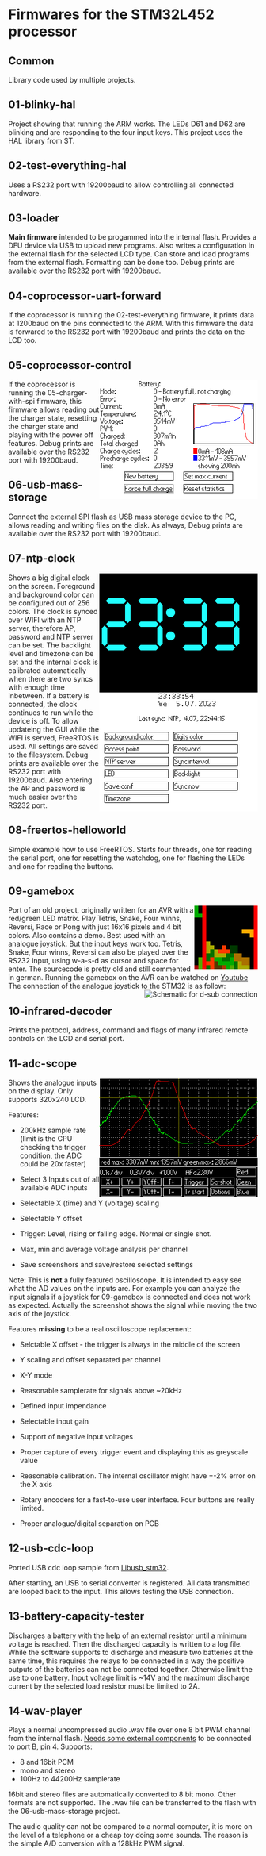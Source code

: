 # Firmwares for the STM32L452 processor

## Common

Library code used by multiple projects.

## 01-blinky-hal

Project showing that running the ARM works. The LEDs D61 and D62 are blinking and
are responding to the four input keys. This project uses the HAL library from ST.

## 02-test-everything-hal

Uses a RS232 port with 19200baud to allow controlling all connected hardware.

## 03-loader

__Main firmware__ intended to be progammed into the internal flash.
Provides a DFU device via USB to upload new programs.
Also writes a configuration in the external flash for the selected LCD type.
Can store and load programs from the external flash. Formatting can be done too.
Debug prints are available over the RS232 port with 19200baud.


## 04-coprocessor-uart-forward

If the coprocessor is running the 02-test-everything firmware, it prints data at 1200baud on the pins connected to the ARM.
With this firmware the data is forwared to the RS232 port with 19200baud and prints the data on the LCD too.

## 05-coprocessor-control

<img align="right" src="../../img/screenshot-battery-charged.png" alt="Screenshot after charging the battery">

If the coprocessor is running the 05-charger-with-spi firmware, this firmware allows reading out the charger state, resetting
the charger state and playing with the power off features.
Debug prints are available over the RS232 port with 19200baud.

## 06-usb-mass-storage

Connect the external SPI flash as USB mass storage device to the PC, allows reading and writing files on the disk.
As always, Debug prints are available over the RS232 port with 19200baud.

## 07-ntp-clock

<img align="right" src="../../img/screenshot-clock-big.png" alt="Screenshot of the big clock">

<img align="right" src="../../img/screenshot-clock-config.png" alt="Screenshot of the configuration">

Shows a big digital clock on the screen. Foreground and background color can be configured out of 256 colors.
The clock is synced over WIFI with an NTP server, therefore AP, password and NTP server can be set.
The backlight level and timezone can be set and the internal clock is calibrated automatically
when there are two syncs with enough time inbetween.
If a battery is connected, the clock continues to run while the device is off.
To allow updateing the GUI while the WIFI is served, FreeRTOS is used.
All settings are saved to the filesystem.
Debug prints are available over the RS232 port with 19200baud.
Also entering the AP and password is much easier over the RS232 port.

## 08-freertos-helloworld
Simple example how to use FreeRTOS.
Starts four threads, one for reading the serial port, one for resetting the watchdog, one for flashing the LEDs and one for reading the buttons.

## 09-gamebox

<img align="right" src="../../img/screenshot-gamebox.png" alt="Screenshot of the gamebox, playing tetris">

Port of an old project, originally written for an AVR with a red/green LED matrix.
Play Tetris, Snake, Four winns, Reversi, Race or Pong with just 16x16 pixels and 4 bit colors.
Also contains a demo.
Best used with an analogue joystick. But the input keys work too.
Tetris, Snake, Four winns, Reversi can also be played over the RS232 input, using w-a-s-d as cursor and space for enter.
The sourcecode is pretty old and still commented in german.
Running the gamebox on the AVR can be watched on [Youtube](https://www.youtube.com/watch?v=83r08iD9ZAA)
The connection of the analogue joystick to the STM32 is as follow:
<img align="right" src="09-gamebox/arm/image128x128.ppm" alt="Schematic for d-sub connection">

## 10-infrared-decoder

Prints the protocol, address, command and flags of many infrared remote controls on the LCD and
serial port.

## 11-adc-scope

<img align="right" src="../../img/screenshot-scope.png" alt="Screenshot of the scope">

Shows the analogue inputs on the display. Only supports 320x240 LCD.

Features:

- 200kHz sample rate (limit is the CPU checking the trigger condition, the ADC could be 20x faster)

- Select 3 Inputs out of all available ADC inputs

- Selectable X (time) and Y (voltage) scaling

- Selectable Y offset

- Trigger: Level, rising or falling edge. Normal or single shot.

- Max, min and average voltage analysis per channel

- Save screenshors and save/restore selected settings

Note: This is __not__ a fully featured oscilloscope.
It is intended to easy see what the AD values on the inputs are.
For example you can analyze the input signals if a joystick for 09-gamebox is connected and does not work as expected.
Actually the screenshot shows the signal while moving the two axis of the joystick.

Features __missing__ to be a real oscilloscope replacement:

- Selctable X offset - the trigger is always in the middle of the screen

- Y scaling and offset separated per channel

- X-Y mode

- Reasonable samplerate for signals above ~20kHz

- Defined input impendance

- Selectable input gain

- Support of negative input voltages

- Proper capture of every trigger event and displaying this as greyscale value

- Reasonable calibration. The internal oscillator might have +-2% error on the X axis

- Rotary encoders for a fast-to-use user interface. Four buttons are really limited.

- Proper analogue/digital separation on PCB

## 12-usb-cdc-loop

Ported USB cdc loop sample from [Libusb_stm32](https://github.com/dmitrystu/libusb_stm32).

After starting, an USB to serial converter is registered. All data transmitted are looped
back to the input. This allows testing the USB connection.

## 13-battery-capacity-tester

Discharges a battery with the help of an external resistor until a minimum voltage is reached.
Then the discharged capacity is written to a log file.
While the software supports to discharge and measure two batteries at the same time, this requires
the relays to be connected in a way the positive outputs of the batteries can not be connected together.
Otherwise limit the use to one battery.
Input voltage limit is ~14V and the maximum discharge current by the selected load resistor must be limited to 2A.

## 14-wav-player

Plays a normal uncompressed audio .wav file over one 8 bit PWM channel from the internal flash.
[Needs some external components](https://www.mikrocontroller.net/articles/Klangerzeugung#Lautsprecher) to be connected to port B, pin 4.
Supports:
- 8 and 16bit PCM
- mono and stereo
- 100Hz to 44200Hz samplerate

16bit and stereo files are automatically converted to 8 bit mono.
Other formats are not supported.
The .wav file can be transferred to the flash with the 06-usb-mass-storage project.

The audio quality can not be compared to a normal computer, it is more on the level of a telephone or a cheap toy doing some sounds.
The reason is the simple A/D conversion with a 128kHz PWM signal.

